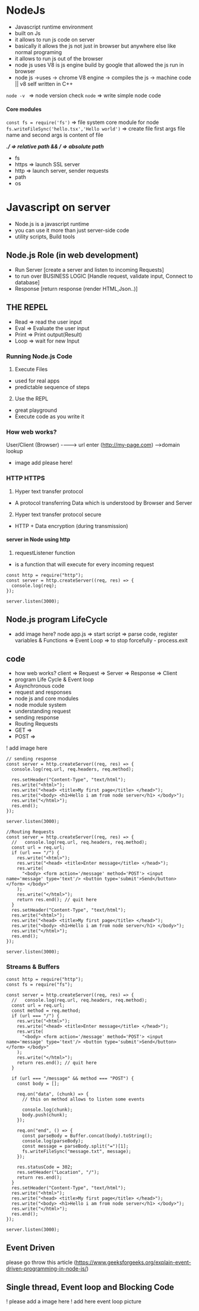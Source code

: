 # NodeJs

- Javascript runtime environment
- built on Js
- it allows to run js code on server
- basically it allows the js not just in browser but anywhere else like normal programing
- it allows to run js out of the browser
- node js uses V8 is js engine build by google that allowed the js run in browser
- node js ->uses -> chrome V8 engine -> compiles the js -> machine code || v8 self written in C++

`node -v ` => node version check
`node` => write simple node code

#### Core modules

`const fs = require('fs')` => file system core module for node
`fs.writeFileSync('hello.tsx','Hello world')` => create file first args file name and second args is content of file

**_./ => relative path && / => absolute path_**

- fs
- https => launch SSL server
- http => launch server, sender requests
- path
- os

# Javascript on server

- Node.js is a javascript runtime
- you can use it more than just server-side code
- utility scripts, Build tools

## Node.js Role (in web development)

- Run Server [create a server and listen to incoming Requests]
- to run over BUSINESS LOGIC [Handle request, validate input, Connect to database]
- Response [return response (render HTML,Json..)]

## THE REPEL

- Read => read the user input
- Eval => Evaluate the user input
- Print => Print output(Result)
- Loop => wait for new Input

### Running Node.js Code

1. Execute Files

- used for real apps
- predictable sequence of steps

2. Use the REPL

- great playground
- Execute code as you write it

### How web works?

User/Client (Browser) ----> url enter (http://my-page.com) -->domain lookup

- image add please here!

### HTTP HTTPS

1. Hyper text transfer protocol

- A protocol transferring Data which is understood by Browser and Server

2. Hyper text transfer protocol secure

- HTTP + Data encryption (during transmission)

#### server in Node using http

1. requestListener function

- is a function that will execute for every incoming request

```node
const http = require("http");
const server = http.createServer((req, res) => {
  console.log(req);
});

server.listen(3000);
```

## Node.js program LifeCycle

- add image here?
  node app.js => start script => parse code, register variables & Functions => Event Loop => to stop forcefully - process.exit

## code
- how web works? client => Request => Server => Response => Client
- program Life Cycle & Event loop
- Asynchronous code
- request and responses
- node js and core modules
- node module system
- understanding request
- sending response
- Routing Requests
- GET =>
- POST =>

! add image here

```node
// sending response
const server = http.createServer((req, res) => {
  console.log(req.url, req.headers, req.method);

  res.setHeader("Content-Type", "text/html");
  res.write("<html>");
  res.write("<head> <title>My first page</title> </head>");
  res.write("<body> <h1>Hello i am from node server</h1> </body>");
  res.write("</html>");
  res.end();
});

server.listen(3000);
```

```node
//Routing Requests
const server = http.createServer((req, res) => {
  //   console.log(req.url, req.headers, req.method);
  const url = req.url;
  if (url === "/") {
    res.write("<html>");
    res.write("<head> <title>Enter message</title> </head>");
    res.write(
      "<body> <form action='/message' method='POST'> <input name='message' type='text'/> <button type='submit'>Send</button> </form> </body>"
    );
    res.write("</html>");
    return res.end(); // quit here
  }
  res.setHeader("Content-Type", "text/html");
  res.write("<html>");
  res.write("<head> <title>My first page</title> </head>");
  res.write("<body> <h1>Hello i am from node server</h1> </body>");
  res.write("</html>");
  res.end();
});

server.listen(3000);
```

### Streams & Buffers

```
const http = require("http");
const fs = require("fs");

const server = http.createServer((req, res) => {
  //   console.log(req.url, req.headers, req.method);
  const url = req.url;
  const method = req.method;
  if (url === "/") {
    res.write("<html>");
    res.write("<head> <title>Enter message</title> </head>");
    res.write(
      "<body> <form action='/message' method='POST'> <input name='message' type='text'/> <button type='submit'>Send</button> </form> </body>"
    );
    res.write("</html>");
    return res.end(); // quit here
  }

  if (url === "/message" && method === "POST") {
    const body = [];

    req.on("data", (chunk) => {
      // this on method allows to listen some events

      console.log(chunk);
      body.push(chunk);
    });

    req.on("end", () => {
      const parseBody = Buffer.concat(body).toString();
      console.log(parseBody);
      const message = parseBody.split("=")[1];
      fs.writeFileSync("message.txt", message);
    });

    res.statusCode = 302;
    res.setHeader("Location", "/");
    return res.end();
  }
  res.setHeader("Content-Type", "text/html");
  res.write("<html>");
  res.write("<head> <title>My first page</title> </head>");
  res.write("<body> <h1>Hello i am from node server</h1> </body>");
  res.write("</html>");
  res.end();
});

server.listen(3000);
```

## Event Driven

please go throw this article
(https://www.geeksforgeeks.org/explain-event-driven-programming-in-node-js/)

## Single thread, Event loop and Blocking Code

! please add a image here
! add here event loop picture

